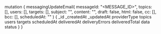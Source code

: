 mutation {
    messagingUpdateEmail(
        messageId: "<MESSAGE_ID>",
        topics: [],
        users: [],
        targets: [],
        subject: "<SUBJECT>",
        content: "<CONTENT>",
        draft: false,
        html: false,
        cc: [],
        bcc: [],
        scheduledAt: ""
    ) {
        _id
        _createdAt
        _updatedAt
        providerType
        topics
        users
        targets
        scheduledAt
        deliveredAt
        deliveryErrors
        deliveredTotal
        data
        status
    }
}
